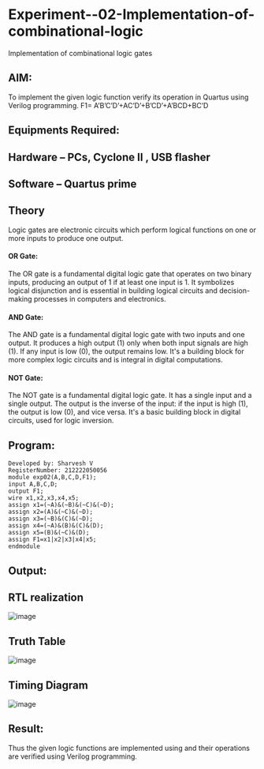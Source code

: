 # Experiment--02-Implementation-of-combinational-logic
Implementation of combinational logic gates
 
## AIM:
To implement the given logic function verify its operation in Quartus using Verilog programming.
 F1= A’B’C’D’+AC’D’+B’CD’+A’BCD+BC’D
 
 
 
## Equipments Required:
## Hardware – PCs, Cyclone II , USB flasher
## Software – Quartus prime


## Theory
 Logic gates are electronic circuits which perform logical functions on one or more inputs to produce one output.
#### OR Gate:
The OR gate is a fundamental digital logic gate that operates on two binary inputs, producing an output of 1 if at least one input is 1. It symbolizes logical disjunction and is essential in building logical circuits and decision-making processes in computers and electronics.
#### AND Gate:
The AND gate is a fundamental digital logic gate with two inputs and one output. It produces a high output (1) only when both input signals are high (1). If any input is low (0), the output remains low. It's a building block for more complex logic circuits and is integral in digital computations.
#### NOT Gate:
The NOT gate is a fundamental digital logic gate. It has a single input and a single output. The output is the inverse of the input: if the input is high (1), the output is low (0), and vice versa. It's a basic building block in digital circuits, used for logic inversion.

## Program:
```
Developed by: Sharvesh V
RegisterNumber: 212222050056
module exp02(A,B,C,D,F1);
input A,B,C,D;
output F1;
wire x1,x2,x3,x4,x5;
assign x1=(~A)&(~B)&(~C)&(~D);
assign x2=(A)&(~C)&(~D);
assign x3=(~B)&(C)&(~D);
assign x4=(~A)&(B)&(C)&(D);
assign x5=(B)&(~C)&(D);
assign F1=x1|x2|x3|x4|x5;
endmodule
```
## Output:
## RTL realization
![image](https://github.com/sharvesh22007268/Experiment--02-Implementation-of-combinational-logic-/assets/143207601/dca5624e-b26c-4ffa-955c-086d4edde9d4)

## Truth Table
![image](https://github.com/sharvesh22007268/Experiment--02-Implementation-of-combinational-logic-/assets/143207601/509413fe-43ef-4587-9fd5-f90eb570a9f3)

## Timing Diagram
![image](https://github.com/sharvesh22007268/Experiment--02-Implementation-of-combinational-logic-/assets/143207601/60418425-8987-476d-9ebe-60de6ce3c4a4)

## Result:
Thus the given logic functions are implemented using  and their operations are verified using Verilog programming.

